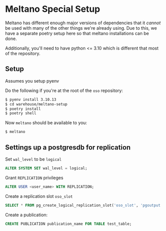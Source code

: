 # Meltano Special Setup

Meltano has different enough major versions of dependencies that it _cannot_ be
used with many of the other things we're already using. Due to this, we have a
separate poetry setup here so that meltano installations can be done.

Additionally, you'll need to have python <= 3.10 which is different that most of
the repository.

## Setup

Assumes you setup pyenv

Do the following if you're at the root of the `oso` repository:

```bash
$ pyenv install 3.10.13
$ cd warehouse/meltano-setup
$ poetry install
$ poetry shell
```

Now `meltano` should be available to you:

```bash
$ meltano
```

## Settings up a postgresdb for replication

Set `wal_level` to be `logical`

```SQL
ALTER SYSTEM SET wal_level = logical;
```

Grant `REPLICATION` privileges

```SQL
ALTER USER <user_name> WITH REPLICATION;
```

Create a replication slot `oso_slot`

```SQL
SELECT * FROM pg_create_logical_replication_slot('oso_slot', 'pgoutput');
```

Create a publication:

```SQL
CREATE PUBLICATION publication_name FOR TABLE test_table;
```
